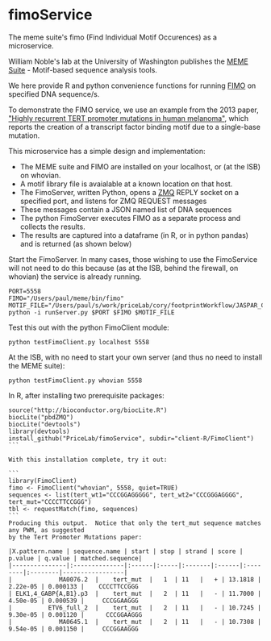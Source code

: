 # fimoService
The meme suite's fimo (Find Individual Motif Occurences) as a microservice.


William Noble's lab at the University of Washington publishes the [MEME
Suite](http://meme-suite.org/index.html) - Motif-based sequence analysis tools.

We here provide R and python convenience functions for running
[FIMO](http://meme-suite.org/doc/fimo.html?man_type=web) on specified DNA sequence/s.

To demonstrate the FIMO service, we use an example from the 2013 paper,
["Highly recurrent TERT promoter mutations in human melanoma"](http://www.ncbi.nlm.nih.gov/pmc/articles/PMC4423787),
which reports the creation of a transcript factor binding motif due to a single-base mutation.

This microservice has a simple design and implementation:

  * The MEME suite and FIMO are installed on your localhost, or (at the ISB) on whovian.
  * A motif library file is avaialable at a known location on that host.
  * The FimoServer, written Python, opens a [ZMQ](http://zeromq.org/) REPLY socket on
    a specified port, and listens for ZMQ REQUEST messages
  * These messages contain a JSON named list of DNA sequences
  * The python FimoServer executes FIMO as a separate process and collects the results.
  * The results are captured into a dataframe (in R, or in python pandas) and is returned (as shown below)


Start the FimoServer.  In many cases, those wishing to use the FimoService will not need
to do this because (as at the ISB, behind the firewall, on whovian) the service is
already running.
```
PORT=5558
FIMO="/Users/paul/meme/bin/fimo"
MOTIF_FILE="/Users/paul/s/work/priceLab/cory/footprintWorkflow/JASPAR_CORE_plus_seth.meme"
python -i runServer.py $PORT $FIMO $MOTIF_FILE
```

Test this out with the python FimoClient module:

```
python testFimoClient.py localhost 5558
```

At the ISB, with no need to start your own server (and thus no need to install the MEME suite):
```
python testFimoClient.py whovian 5558
```

In R, after installing two prerequisite packages:

````
source("http://bioconductor.org/biocLite.R")
biocLite("pbdZMQ")
biocLite("devtools")
library(devtools)
install_github("PriceLab/fimoService", subdir="client-R/FimoClient")
``` 

With this installation complete, try it out:

```
library(FimoClient)
fimo <- FimoClient("whovian", 5558, quiet=TRUE)
sequences <- list(tert_wt1="CCCGGAGGGGG", tert_wt2="CCCGGGAGGGG", tert_mut="CCCCTTCCGGG")
tbl <- requestMatch(fimo, sequences)
```
Producing this output.  Notice that only the tert_mut sequence matches any PWM, as suggested
by the Tert Promoter Mutations paper:

|X.pattern.name | sequence.name | start | stop | strand | score | p.value | q.value | matched.sequence|
|---------------|:--------------|:------|:-----|:-------|:------|:--------|:--------|-----------------|
|             MA0076.2  |    tert_mut  |   1  | 11   |   + | 13.1818 | 2.22e-05 | 0.000133 |    CCCCTTCCGGG
| ELK1,4_GABP{A,B1}.p3  |    tert_mut  |   2  | 11   |   - | 11.7000 | 4.50e-05 | 0.000539 |     CCCGGAAGGG
|          ETV6_full_2  |    tert_mut  |   2  | 11   |   - | 10.7245 | 9.30e-05 | 0.001120 |      CCCGGAAGGG
|             MA0645.1  |    tert_mut  |   2  | 11   |   - | 10.7308 | 9.54e-05 | 0.001150 |     CCCGGAAGGG



